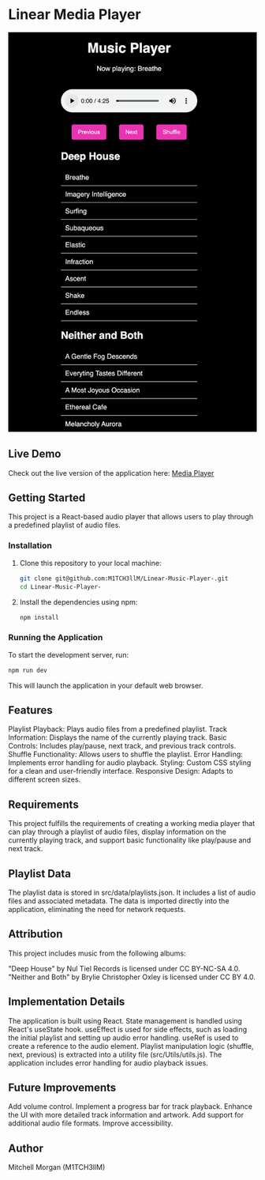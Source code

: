 # Linear Media Player

![Midea Player Screen Shot](/Public/MediaPlayer.png)

## Live Demo

Check out the live version of the application here: [Media Player](https://musicplayermitch.netlify.app/)

## Getting Started

This project is a React-based audio player that allows users to play through a predefined playlist of audio files.

### Installation

1. Clone this repository to your local machine:

    ```bash
    git clone git@github.com:M1TCH3llM/Linear-Music-Player-.git
    cd Linear-Music-Player-
    ```

2. Install the dependencies using npm:

    ```bash
    npm install
    ```

### Running the Application

To start the development server, run:

```bash
npm run dev
```

This will launch the application in your default web browser.

## Features

Playlist Playback: Plays audio files from a predefined playlist.
Track Information: Displays the name of the currently playing track.
Basic Controls: Includes play/pause, next track, and previous track controls.
Shuffle Functionality: Allows users to shuffle the playlist.
Error Handling: Implements error handling for audio playback.
Styling: Custom CSS styling for a clean and user-friendly interface.
Responsive Design: Adapts to different screen sizes.

## Requirements

This project fulfills the requirements of creating a working media player that can play through a playlist of audio files, display information on the currently playing track, and support basic functionality like play/pause and next track.

## Playlist Data

The playlist data is stored in src/data/playlists.json. It includes a list of audio files and associated metadata. The data is imported directly into the application, eliminating the need for network requests.

## Attribution

This project includes music from the following albums:

"Deep House" by Nul Tiel Records is licensed under CC BY-NC-SA 4.0.
"Neither and Both" by Brylie Christopher Oxley is licensed under CC BY 4.0.

## Implementation Details

The application is built using React.
State management is handled using React's useState hook.
useEffect is used for side effects, such as loading the initial playlist and setting up audio error handling.
useRef is used to create a reference to the audio element.
Playlist manipulation logic (shuffle, next, previous) is extracted into a utility file (src/Utils/utils.js).
The application includes error handling for audio playback issues.

## Future Improvements

Add volume control.
Implement a progress bar for track playback.
Enhance the UI with more detailed track information and artwork.
Add support for additional audio file formats.
Improve accessibility.

## Author

Mitchell Morgan (M1TCH3llM)
